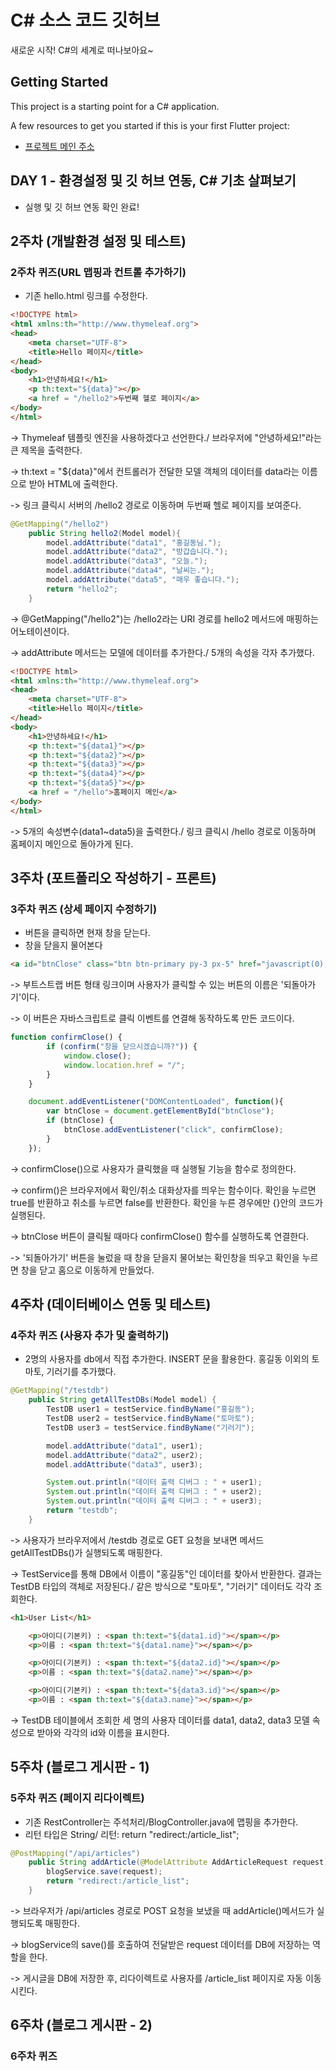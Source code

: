# C# 소스 코드 깃허브

새로운 시작! C#의 세계로 떠나보아요~

## Getting Started

This project is a starting point for a C# application.

A few resources to get you started if this is your first Flutter project:

- [프로젝트 메인 주소](https://github.com/Minju0980/SPRING_20240980)

## DAY 1 - 환경설정 및 깃 허브 연동, C# 기초 살펴보기

- 실행 및 깃 허브 연동 확인 완료!

## 2주차 (개발환경 설정 및 테스트)

### 2주차 퀴즈(URL 맵핑과 컨트롤 추가하기)

- 기존 hello.html 링크를 수정한다.

```html
<!DOCTYPE html>
<html xmlns:th="http://www.thymeleaf.org">
<head>
    <meta charset="UTF-8">
    <title>Hello 페이지</title>
</head>
<body>
    <h1>안녕하세요!</h1>
    <p th:text="${data}"></p>
    <a href = "/hello2">두번째 헬로 페이지</a>
</body>
</html>
```
-> Thymeleaf 템플릿 엔진을 사용하겠다고 선언한다./ 브라우저에 "안녕하세요!"라는 큰 제목을 출력한다.

-> th:text = "${data}"에서 컨트롤러가 전달한 모델 객체의 데이터를 data라는 이름으로 받아 HTML에 출력한다.

-> 링크 클릭시 서버의 /hello2 경로로 이동하며 두번째 헬로 페이지를 보여준다.

```java
@GetMapping("/hello2")
    public String hello2(Model model){
        model.addAttribute("data1", "홍길동님.");
        model.addAttribute("data2", "방갑습니다.");
        model.addAttribute("data3", "오늘.");
        model.addAttribute("data4", "날씨는.");
        model.addAttribute("data5", "매우 좋습니다.");
        return "hello2";
    }
```

-> @GetMapping("/hello2")는 /hello2라는 URI 경로를 hello2 메서드에 매핑하는 어노테이션이다.

-> addAttribute 메서드는 모델에 데이터를 추가한다./ 5개의 속성을 각자 추가했다.

```html
<!DOCTYPE html>
<html xmlns:th="http://www.thymeleaf.org">
<head>
    <meta charset="UTF-8">
    <title>Hello 페이지</title>
</head>
<body>
    <h1>안녕하세요!</h1>
    <p th:text="${data1}"></p>
    <p th:text="${data2}"></p>
    <p th:text="${data3}"></p>
    <p th:text="${data4}"></p>
    <p th:text="${data5}"></p>
    <a href = "/hello">홈페이지 메인</a>
</body>
</html>
```

-> 5개의 속성변수(data1~data5)을 출력한다./ 링크 클릭시 /hello 경로로 이동하며 홈페이지 메인으로 돌아가게 된다.


## 3주차 (포트폴리오 작성하기 - 프론트)

### 3주차 퀴즈 (상세 페이지 수정하기)

- 버튼을 클릭하면 현재 창을 닫는다.
- 창을 닫을지 물어본다

```html
<a id="btnClose" class="btn btn-primary py-3 px-5" href="javascript(0);">되돌아가기</a>
```

-> 부트스트랩 버튼 형태 링크이며 사용자가 클릭할 수 있는 버튼의 이름은 '되돌아가기'이다.

-> 이 버튼은 자바스크립트로 클릭 이벤트를 연결해 동작하도록 만든 코드이다.

```javascript
function confirmClose() {
        if (confirm("창을 닫으시겠습니까?")) {
            window.close();
            window.location.href = "/";
        }
    }

    document.addEventListener("DOMContentLoaded", function(){
        var btnClose = document.getElementById("btnClose");
        if (btnClose) {
            btnClose.addEventListener("click", confirmClose);
        }
    });
```
-> confirmClose()으로 사용자가 클릭했을 때 실행될 기능을 함수로 정의한다. 

-> confirm()은 브라우저에서 확인/취소 대화상자를 띄우는 함수이다. 확인을 누르면 true를 반환하고 취소를 누르면 false를 반환한다. 확인을 누른 경우에만 {}안의 코드가 실행된다.

-> btnClose 버튼이 클릭될 때마다 confirmClose() 함수를 실행하도록 연결한다.

-> '되돌아가기' 버튼을 눌렀을 때 창을 닫을지 물어보는 확인창을 띄우고 확인을 누르면 창을 닫고 홈으로 이동하게 만들었다.

## 4주차 (데이터베이스 연동 및 테스트)

### 4주차 퀴즈 (사용자 추가 및 출력하기)

- 2명의 사용자를 db에서 직접 추가한다. INSERT 문을 활용한다.
홍길동 이외의 토마토, 기러기를 추가했다.

```java
@GetMapping("/testdb")
    public String getAllTestDBs(Model model) {
        TestDB user1 = testService.findByName("홍길동");
        TestDB user2 = testService.findByName("토마토");
        TestDB user3 = testService.findByName("기러기");

        model.addAttribute("data1", user1);
        model.addAttribute("data2", user2);
        model.addAttribute("data3", user3);

        System.out.println("데이터 출력 디버그 : " + user1);
        System.out.println("데이터 출력 디버그 : " + user2);
        System.out.println("데이터 출력 디버그 : " + user3);
        return "testdb";
    }
```

-> 사용자가 브라우저에서 /testdb 경로로 GET 요청을 보내면 메서드 getAllTestDBs()가 실행되도록 매핑한다.

-> TestService를 통해 DB에서 이름이 "홍길동"인 데이터를 찾아서 반환한다. 결과는 TestDB 타입의 객체로 저장된다./ 같은 방식으로 "토마토", "기러기" 데이터도 각각 조회한다.

```html
<h1>User List</h1>

    <p>아이디(기본키) : <span th:text="${data1.id}"></span></p>
    <p>이름 : <span th:text="${data1.name}"></span></p>

    <p>아이디(기본키) : <span th:text="${data2.id}"></span></p>
    <p>이름 : <span th:text="${data2.name}"></span></p>

    <p>아이디(기본키) : <span th:text="${data3.id}"></span></p>
    <p>이름 : <span th:text="${data3.name}"></span></p>
```
-> TestDB 테이블에서 조회한 세 명의 사용자 데이터를 data1, data2, data3 모델 속성으로 받아와 각각의 id와 이름을 표시한다.

## 5주차 (블로그 게시판 - 1)

### 5주차 퀴즈 (페이지 리다이렉트)

- 기존 RestController는 주석처리/BlogController.java에 맵핑을 추가한다.
- 리턴 타입은 String/ 리턴: return "redirect:/article_list";

```java
@PostMapping("/api/articles")
    public String addArticle(@ModelAttribute AddArticleRequest request) {
        blogService.save(request);              
        return "redirect:/article_list";       
    }
```
-> 브라우저가 /api/articles 경로로 POST 요청을 보냈을 때 addArticle()메서드가 실행되도록 매핑한다.

-> blogService의 save()를 호출하여 전달받은 request 데이터를 DB에 저장하는 역할을 한다.

-> 게시글을 DB에 저장한 후, 리다이렉트로 사용자를 /article_list 페이지로 자동 이동시킨다.


## 6주차 (블로그 게시판 - 2)

### 6주차 퀴즈
